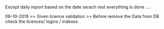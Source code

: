 
Except daily report   based on the date serach rest everything  is done ....

08-10-2019 >> Given licence  validation 
           >> Before remove the Data from DB  check the  licences/ logins / indexes 
           